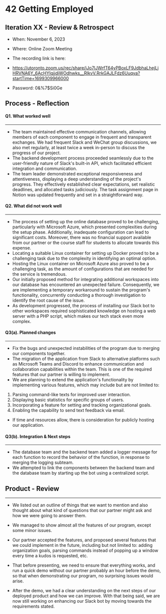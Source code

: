 
# 42 Getting Employed

[//]: # ( > _Note:_ This document is meant to be written during &#40;or shortly after&#41; your review meeting, which should happen fairly close to the due date.      )

[//]: # ( >      )

[//]: # ( > _Suggestion:_ Have your review meeting a day or two before the due date. This way you will have some time to go over &#40;and edit&#41; this document, and all team members should have a chance to make their contribution.)


## Iteration XX - Review & Retrospect

 * When: November 6, 2023
 * Where: Online Zoom Meeting 

 * The recording link is here: 

 * https://utoronto.zoom.us/rec/share/jJo7lJWrfT64yPBoxLF9JdbhaLhejLjHRVNA6Y_6AcHYIqjjdiWOdhwks__RIkvV.RrkGAJLFdz6Uuqya?startTime=1699309966000
 * Password: 0&%7$Si0Ge

## Process - Reflection


#### Q1. What worked well

[//]: # (List **process-related** &#40;i.e. team organization and how you work&#41; decisions and actions that worked well.)

[//]: # ( * 2 - 4 important decisions, processes, actions, or anything else that worked well for you, ordered from most to least important.)

[//]: # ( * Give a supporting argument about what makes you think that way.)

[//]: # ( * Feel free to refer/link to process artifact&#40;s&#41;.)

---
 * The team maintained effective communication channels, allowing members of each component to engage in frequent and transparent exchanges. We had frequent Slack and WeChat group discussions, we also met regularly, at least twice a week in-person to discuss the progress of our project. 
 * The backend development process proceeded seamlessly due to the user-friendly nature of Slack's built-in API, which facilitated efficient integration and communication.
 * The team leader demonstrated exceptional responsiveness and attentiveness, displaying a deep understanding of the project's progress. They effectively established clear expectations, set realistic deadlines, and allocated tasks judiciously. The task assignment page in Notion was updated frequently and set in a straightforward way.

#### Q2. What did not work well

[//]: # (List **process-related** &#40;i.e. team organization and how you work&#41; decisions and actions that did not work well.)

[//]: # ( * 2 - 4 important decisions, processes, actions, or anything else that did not work well for you, ordered from most to least important.)

[//]: # ( * Give a supporting argument about what makes you think that way.)

[//]: # ( * Feel free to refer/link to process artifact&#40;s&#41;.)

---
 * The process of setting up the online database proved to be challenging, particularly with Microsoft Azure, which presented complexities during the setup phase. Additionally, inadequate configuration can lead to significant costs. Moreover, there was no financial support available from our partner or the course staff for students to allocate towards this expense.
 * Locating a suitable Linux container for setting up Docker proved to be a challenging task due to the complexity in identifying an optimal option.
 * Hosting the Linux container on Microsoft Azure also proved to be a challenging task, as the amount of configurations that are needed for the service is tremendous.
 * Our initially proposed method for integrating additional workspaces into our database has encountered an unexpected failure. Consequently, we are implementing a temporary workaround to sustain the program's functionality, concurrently conducting a thorough investigation to identify the root cause of the issue.
 * As development progressed, the process of installing our Slack bot to other workspaces required sophisticated knowledge on hosting a web server with a PHP script, which makes our tech stack even more complex. 

#### Q3(a). Planned changes

[//]: # (List any **process-related** &#40;i.e. team organization and/or how you work&#41; changes you are planning to make &#40;if there are any&#41;)

[//]: # ( * Ordered from most to least important, with supporting argument explaining a change.)

---

 * Fix the bugs and unexpected instabilities of the program due to merging our components together. 
 * The migration of the application from Slack to alternative platforms such as Microsoft Teams and Discord to enhance communication and collaboration capabilities within the team. This is one of the required features that our partner is willing to implement. 
 * We are planning to extend the application's functionality by implementing various features, which may include but are not limited to:

  1. Parsing command-like texts for improved user interaction.
  2. Displaying basic statistics for specific groups of users.
  3. Incorporating a feature for setting and tracking organizational goals.
  4. Enabling the capability to send text feedback via email.

- If time and resources allow, there is consideration for publicly hosting our application.



#### Q3(b). Integration & Next steps

[//]: # (Briefly explain how you integrated the previously developed individuals components as one product &#40;i.e. How did you combine the code from 3 sub-repos previously created&#41; and if/how the assignment was helpful or not helpful.)

[//]: # ( * Keep this very short &#40;1-3 lines&#41;.)

---

- The database team and the backend team added a logger message for each function to record the behavior of the function, in response to merging the logging subteam. 
- We attempted to link the components between the backend team and the database team by starting up the bot using a centralized script. 

## Product - Review

[//]: # (#### Q4. How was your product demo?)

[//]: # ( * How did you prepare your demo?)

[//]: # ( * What did you manage to demo to your partner?)

[//]: # ( * Did your partner accept the features? And were there change requests?)

[//]: # ( * What were your learnings through this process? This can be either from a process and/or product perspective.)

[//]: # ( * *This section will be marked very leniently so keep it brief and just make sure the points are addressed*)

---
* We listed out an outline of things that we want to mention and also thought about what kind of questions that our partner might ask and how we were going to answer them.

* We managed to show almost all the features of our program, except some minor issues.

* Our partner accepted the features, and proposed several features that we could implement in the future, including but not limited to: adding organization goals, parsing commands instead of popping up a window every time a kudos is requested, etc.

* That before presenting, we need to ensure that everything works, and run a quick demo without our partner probably an hour before the demo, so that when demonstrating our program, no surprising issues would arise.

* After the demo, we had a clear understanding on the next steps of our deployed product and how we can improve. With that being said, we are now still working on enhancing our Slack bot by moving towards the requirements stated. 